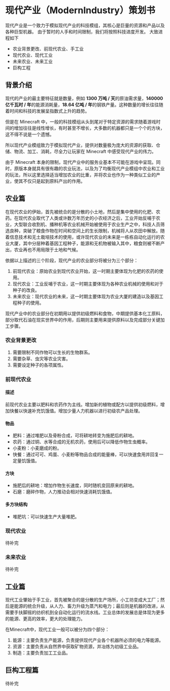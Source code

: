 # 现代产业（ModernIndustry）策划书

现代产业是一个致力于模拟现代产业的科技模组，其核心是巨量的资源和产品以及各种巨型机器。
由于暂时的人手和时间限制，我们将按照科技进度开发。
大致进程如下

- 农业背景更改、前现代农业、手工业
- 现代农业、现代工业
- 未来农业、未来工业
- 巨构工程

## 背景介绍

现代的产业的最主要特征就是数量，例如 **1300 万吨 / 天**的原油需求量，**140000 亿千瓦时 / 年**的能源消耗量，**18.64 亿吨 / 年**的钢铁产量。这种数量的增长往往随着时间和科技的发展呈指数式上升的趋势。

但是在 Minecraft 中，一般的科技模组从头到尾对于特定资源的需求随着游戏时间的增加往往是线性增长，有时甚至不增长，大多数的机器都只是一个个的方块，这不得不说是一个遗憾。

所以现代产业模组致力于模拟现代产业，提供对数量极为庞大的资源的获取、仓储、物流、加工、消耗，尽全力让玩家在 Minecraft 中感受现代产业的伟力。

由于 Minecraft 本身的限制，现代产业中的服务业基本不可能在游戏中呈现。同时，原版本身就具有很有趣的农业玩法，以及为了均衡现代产业模组中农业和工业的玩法，所以这里选择适当增加农业的比重，并将农业也作为一种类似工业的产业，使其不仅只是起到原料产出的作用。

## 农业篇
在现代农业的伊始，首先被统合的是分散的小土地，然后是集中使用的化肥、农药。在现代农业取代了人类或许数万年历史的小农经济之后，工业开始反哺于农业，大型联合收割机、播种机等农业机械开始被使用于农业生产之中，科技人员筛选良种，突破了粮食作物在时间和空间上的生长限制，机械将人从农田中解放。随着信息技术和无土栽培技术的使用，或许现代农业的未来是一栋栋自动化运行的农业大厦，其中分层种着基因工程种子，能源和无机物被输入其中，粮食则被不断产出，农业再也不用局限于土地和气候。

依据以上描述的三个阶段，现代产业的农业部分将被分为三个部分：
1. 前现代农业：原始农业到现代农业开始，这一时期主要体现为化肥的农药的使用。
2. 现代农业：工业反哺于农业，这一时期主要体现为各种农业机械的使用和对于种子的改良。
3. 未来农业：现代农业的未来，这一时期主要体现为农业大厦的建造以及基因工程种子的使用。

现代产业中的农业部分在初期用以提供初级燃料和食物，中期提供基本化工原料，部分取代石油在现实世界中的作用，后期则主要用来提供原料以及完成部分关键加工步骤。

### 农业背景更改
1. 需要限制不同作物可以生长的生物群系。
2. 需要杂草、虫灾等农业灾害。
3. 需要设定种子的各项属性。

### 前现代农业
#### 描述
前现代农业主要以肥料和农药作为主线。增加新的植物或配方以提供初级燃料，增加快餐以快速补充饥饿值。增加少量人力机器以进行初级农产品处理。
#### 物品
- 肥料：通过堆肥以及骨粉合成，可将耕地转变为施肥后的耕地。
- 农药：通过铜、水等合成的无机农药，使用后可以降低作物生虫概率。
- 小麦粉：小麦磨成的粉。
- 快餐：通过可可、鸡蛋、小麦粉等物品合成的能量棒，可以快速食用并回复一定量饥饿值。

#### 方块
- 施肥后的耕地：增加作物生长速度，同时随机变回原来的耕地。
- 石磨：磨碎作物，人力推动会相对快速消耗饥饿值。


#### 多方块结构
- 堆肥坑：可以快速生产大量堆肥。

### 现代农业
待补完

### 未来农业
待补完

## 工业篇
现代工业肇始于手工业，首先被聚合的是分散的生产场所，小工坊变成大工厂；然后是能源的统合升级，从人力、畜力升级为蒸汽和电力；最后则是机器的改进，从需要手扶脚摇的纺织机到全自动化运行的流水线。工业总体的发展总是体现为更多的能源、更高的效率，更大的处理能力。

在Minecraft中，现代工业一般可以被分为四个部分：
1. 能源：主要负责生产能源，负责提供现代产业各个机器所必须的电力等能源。
2. 资源：主要负责从自然界中获取矿物资源，并冶炼为初级工业品。
3. 制造：主要负责加工工业品。

## 巨构工程篇
待补完